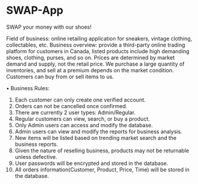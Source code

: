 # SWAP-App
SWAP your money with our shoes! 

Field of business: online retailing application for sneakers, vintage clothing, collectables, etc.
Business overview: provide a third-party online trading platform for customers in Canada, listed products include high demanding shoes, clothing, purses, and so on. Prices are determined by market demand and supply, not the retail price. We purchase a large quantity of inventories, and sell at a premium depends on the market condition. Customers can buy from or sell items to us. 

•	Business Rules: 
1. Each customer can only create one verified account.
2. Orders can not be cancelled once confirmed.
3. There are currently 2 user types: Admin/Regular.
4. Regular customers can view, search, or buy a product. 
5. Only Admin users can access and modify the database.
6. Admin users can view and modify the reports for business analysis. 
7. New items will be listed based on trending market search and the business reports.
8. Given the nature of reselling business, products may not be returnable unless defective. 
9. User passwords will be encrypted and stored in the database. 
10. All orders information(Customer, Product, Price, Time) will be stored in the database. 
